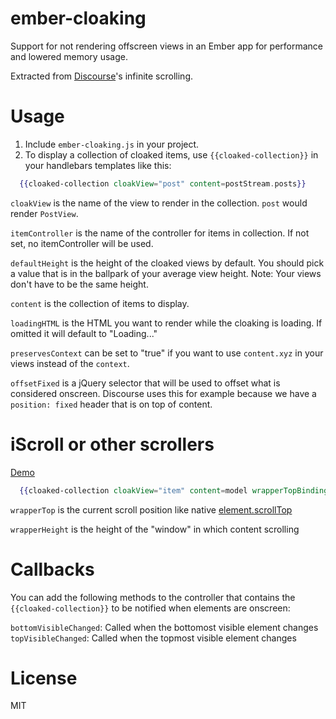 ember-cloaking
==============

Support for not rendering offscreen views in an Ember app for performance and
lowered memory usage.

Extracted from [Discourse](https://github.com/discourse/discourse)'s infinite scrolling.

Usage
=====

1. Include `ember-cloaking.js` in your project.
2. To display a collection of cloaked items, use `{{cloaked-collection}}` in your handlebars templates like this:

```handlebars
  {{cloaked-collection cloakView="post" content=postStream.posts}}
```

`cloakView` is the name of the view to render in the collection. `post` would render `PostView`.

`itemController` is the name of the controller for items in collection. If not set, no itemController will be used.

`defaultHeight` is the height of the cloaked views by default. You should pick a value that is in the ballpark of
your average view height. Note: Your views don't have to be the same height.

`content` is the collection of items to display.

`loadingHTML` is the HTML you want to render while the cloaking is loading. If omitted it will default to "Loading..."

`preservesContext` can be set to "true" if you want to use `content.xyz` in your views instead of the `context`.

`offsetFixed` is a jQuery selector that will be used to offset what is considered onscreen. Discourse uses this for example because we have a `position: fixed` header that is on top of content.

iScroll or other scrollers
==========================

[Demo](/demos/iscroll.html)

```handlebars
  {{cloaked-collection cloakView="item" content=model wrapperTopBinding="view.scrollTop" wrapperHeightBinding="view.height"}}
```

`wrapperTop` is the current scroll position like native [element.scrollTop](https://developer.mozilla.org/en-US/docs/Web/API/Element.scrollTop)

`wrapperHeight` is the height of the "window" in which content scrolling

Callbacks
=========

You can add the following methods to the controller that contains the `{{cloaked-collection}}` to be notified when elements are onscreen:

`bottomVisibleChanged`: Called when the bottomost visible element changes
`topVisibleChanged`: Called when the topmost visible element changes


License
=======
MIT
